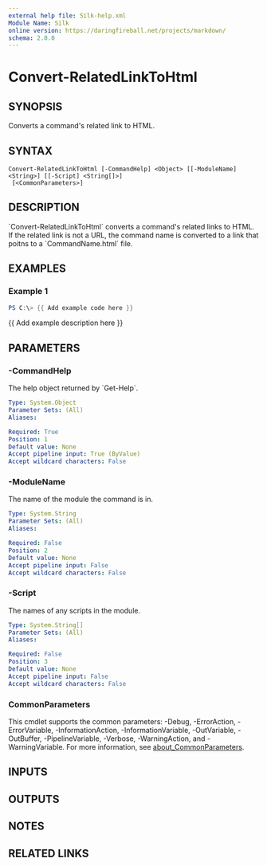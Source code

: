 ```yaml
---
external help file: Silk-help.xml
Module Name: Silk
online version: https://daringfireball.net/projects/markdown/
schema: 2.0.0
---
```


# Convert-RelatedLinkToHtml

## SYNOPSIS
Converts a command's related link to HTML.

## SYNTAX

```
Convert-RelatedLinkToHtml [-CommandHelp] <Object> [[-ModuleName] <String>] [[-Script] <String[]>]
 [<CommonParameters>]
```

## DESCRIPTION
\`Convert-RelatedLinkToHtml\` converts a command's related links to HTML.
If the related link is not a URL, the command name is converted to a link that poitns to a \`CommandName.html\` file.

## EXAMPLES

### Example 1
```powershell
PS C:\> {{ Add example code here }}
```

{{ Add example description here }}

## PARAMETERS

### -CommandHelp
The help object returned by \`Get-Help\`.

```yaml
Type: System.Object
Parameter Sets: (All)
Aliases:

Required: True
Position: 1
Default value: None
Accept pipeline input: True (ByValue)
Accept wildcard characters: False
```

### -ModuleName
The name of the module the command is in.

```yaml
Type: System.String
Parameter Sets: (All)
Aliases:

Required: False
Position: 2
Default value: None
Accept pipeline input: False
Accept wildcard characters: False
```

### -Script
The names of any scripts in the module.

```yaml
Type: System.String[]
Parameter Sets: (All)
Aliases:

Required: False
Position: 3
Default value: None
Accept pipeline input: False
Accept wildcard characters: False
```

### CommonParameters
This cmdlet supports the common parameters: -Debug, -ErrorAction, -ErrorVariable, -InformationAction, -InformationVariable, -OutVariable, -OutBuffer, -PipelineVariable, -Verbose, -WarningAction, and -WarningVariable. For more information, see [about_CommonParameters](http://go.microsoft.com/fwlink/?LinkID=113216).

## INPUTS

## OUTPUTS

## NOTES

## RELATED LINKS
